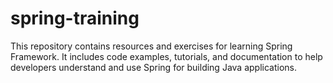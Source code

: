 # spring-training
This repository contains resources and exercises for learning Spring Framework. It includes code examples, tutorials, and documentation to help developers understand and use Spring for building Java applications.
